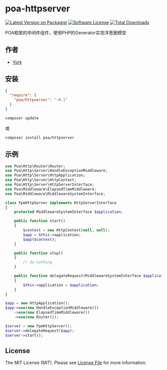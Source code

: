 # poa-httpserver

[![Latest Version on Packagist][ico-version]][link-packagist]
[![Software License][ico-license]](LICENSE)
[![Total Downloads][ico-downloads]][link-downloads]

POA框架的中间件组件，使用PHP的Generator实现洋葱圈模型

## 作者

- [York](https://github.com/york8)

## 安装

```json
{
  "require": {
    "poa/httpserver": "~0.1"
  }
}
```

```bash
composer update
```

或

```bash
composer install poa/httpserver
```

## 示例

```php
use Poa\Http\Router\Router;
use Poa\Http\Server\HandleExceptionMiddleware;
use Poa\Http\Server\HttpApplication;
use Poa\Http\Server\HttpContext;
use Poa\Http\Server\HttpServerInterface;
use Poa\Middleware\ElapsedTimeMiddleware;
use Poa\Middleware\MiddlewareSystemInterface;

class FpmHttpServer implements HttpServerInterface
{
    protected MiddlewareSystemInterface $application;

    public function start()
    {
        $context = new HttpContext(null, null);
        $app = $this->application;
        $app($context);
    }

    public function stop()
    {
        // do nothing
    }

    public function delegateRequest(MiddlewareSystemInterface $application)
    {
        $this->application = $application;
    }
}

$app = new HttpApplication();
$app->use(new HandleExceptionMiddleware())
    ->use(new ElapsedTimeMiddleware())
    ->use(new Router());

$server = new FpmHttpServer();
$server->delegateRequest($app);
$server->start();

```

## License

The MIT License (MIT). Please see [License File](LICENSE) for more information.

[ico-version]: https://img.shields.io/packagist/v/poa/httpserver.svg?style=flat-square

[ico-license]: https://img.shields.io/badge/license-MIT-brightgreen.svg?style=flat-square

[ico-downloads]: https://img.shields.io/packagist/dt/poa/httpserver.svg?style=flat-square

[link-packagist]: https://packagist.org/packages/poa/httpserver

[link-downloads]: https://packagist.org/packages/poa/httpserver
